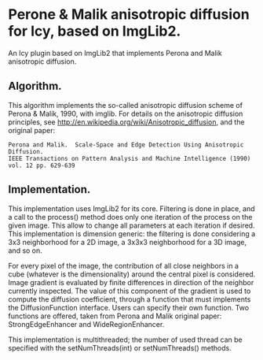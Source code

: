 Perone & Malik anisotropic diffusion for Icy, based on ImgLib2.
===============================================================

An Icy plugin based on ImgLib2 that implements Perona and Malik anisotropic diffusion.

Algorithm.
----------

This algorithm implements the so-called anisotropic diffusion scheme of Perona
& Malik, 1990, with imglib. For details on the anisotropic diffusion
principles, see http://en.wikipedia.org/wiki/Anisotropic_diffusion, and the
original paper: 

````
Perona and Malik.  Scale-Space and Edge Detection Using Anisotropic Diffusion. 
IEEE Transactions on Pattern Analysis and Machine Intelligence (1990) vol. 12 pp. 629-639
````

Implementation.
---------------

This implementation uses ImgLib2 for its core. Filtering is done in place, and a
call to the process() method does only one iteration of the process on the
given image. This allow to change all parameters at each iteration if desired.
This implementation is dimension generic: the filtering is done considering a
3x3 neighborhood for a 2D image, a 3x3x3 neighborhood for a 3D image, and so
on.

For every pixel of the image, the contribution of all close neighbors in a cube
(whatever is the dimensionality) around the central pixel is considered. Image
gradient is evaluated by finite differences in direction of the neighbor
currently inspected. The value of this component of the gradient is used to
compute the diffusion coefficient, through a function that must implements the
DiffusionFunction interface. Users can specify their own function. Two
functions are offered, taken from Perona and Malik original paper:
StrongEdgeEnhancer and WideRegionEnhancer.

This implementation is multithreaded; the number of used thread can be
specified with the setNumThreads(int) or setNumThreads() methods.

